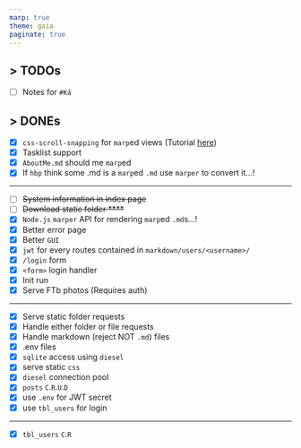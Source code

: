 ```yaml
---
marp: true
theme: gaia
paginate: true
---
```


## > TODOs
 - [ ] Notes for `#Ká`  

## > DONEs
- [x] `css-scroll-snapping` for `marp`ed views
  (Tutorial [here](https://css-tricks.com/practical-css-scroll-snapping/))
- [x] Tasklist support  
- [x] `AboutMe.md` should me `marp`ed  
- [x] If `hbp` think some .md is a `marp`ed `.md` use `marper` to convert it...!  

---

- [ ] ~~System information in index page~~  
- [ ] ~~Download static folder  ****~~  
- [x] `Node.js` `marper` API for rendering `marp`ed `.md`s...!  
- [x] Better error page
- [x] Better `GUI`
- [x] `jwt` for every routes contained in `markdown/users/<username>/`
- [x] `/login` form
- [x] `<form>` login handler
- [x] Init run  
- [x] Serve FTb photos (Requires auth)  

---

- [x] Serve static folder requests  
- [x] Handle either folder or file requests  
- [x] Handle markdown (reject NOT `.md`) files  
- [x] .env files  
- [x] `sqlite` access using `diesel`  
- [x] serve static `css`  
- [x] `diesel` connection pool  
- [x] `posts` `C`.`R`.`U`.`D`  
- [x] use `.env` for JWT secret  
- [x] use `tbl_users` for login  

---

- [x] `tbl_users` `C`.`R`  
